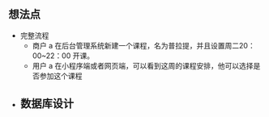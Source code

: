 ## 想法点

- 完整流程
  - 商户 a 在后台管理系统新建一个课程，名为普拉提，并且设置周二20：00~22：00 开课。
  - 用户 a 在小程序端或者网页端，可以看到这周的课程安排，他可以选择是否参加这个课程
- 数据库设计
  - 

